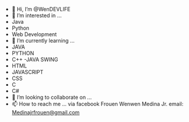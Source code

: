 - 👋 Hi, I’m @WenDEVLIFE
- 👀 I’m interested in ...
- Java
- Python
- Web Development
- 🌱 I’m currently learning ...
- JAVA
- PYTHON
- C++
-JAVA SWING
- HTML
- JAVASCRIPT
- CSS
- C
- C#
- 💞️ I’m looking to collaborate on ...
- 📫 How to reach me ...
via facebook 
Frouen Wenwen Medina Jr.
email: Medinajrfrouen@gmail.com

<!---
WenDEVLIFE/WenDEVLIFE is a ✨ special ✨ repository because its `README.md` (this file) appears on your GitHub profile.
You can click the Preview link to take a look at your changes.
--->
